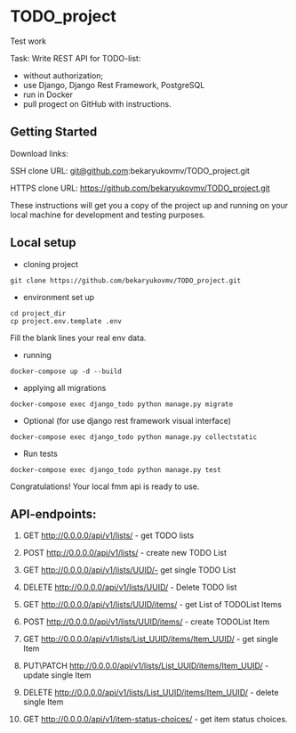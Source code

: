 # TODO_project
Test work

Task: Write REST API for TODO-list:
- without authorization;
- use Django, Django Rest Framework, PostgreSQL
- run in Docker
- pull progect on GitHub with instructions.


## Getting Started

Download links:

SSH clone URL: git@github.com:bekaryukovmv/TODO_project.git

HTTPS clone URL: https://github.com/bekaryukovmv/TODO_project.git


These instructions will get you a copy of the project up and running on your local machine for development and testing purposes.

## Local setup

+ cloning project
```shell script
git clone https://github.com/bekaryukovmv/TODO_project.git
```

+ environment set up

```shell script
cd project_dir
cp project.env.template .env
```
Fill the blank lines your real env data.

+ running
```shell script
docker-compose up -d --build
```

+ applying all migrations
```shell script
docker-compose exec django_todo python manage.py migrate
```

+ Optional (for use django rest framework visual interface)
```shell script
docker-compose exec django_todo python manage.py collectstatic
```

+ Run tests
```shell script
docker-compose exec django_todo python manage.py test
```


Congratulations! Your local fmm api is ready to use.

## API-endpoints:
1) GET http://0.0.0.0/api/v1/lists/  - get TODO lists
2) POST http://0.0.0.0/api/v1/lists/  - create new TODO List
3) GET http://0.0.0.0/api/v1/lists/UUID/- get single TODO List
4) DELETE http://0.0.0.0/api/v1/lists/UUID/ - Delete TODO list

5) GET http://0.0.0.0/api/v1/lists/UUID/items/ - get List of TODOList Items
6) POST http://0.0.0.0/api/v1/lists/UUID/items/ - create TODOList Item
7) GET http://0.0.0.0/api/v1/lists/List_UUID/items/Item_UUID/ - get single Item
8) PUT\PATCH http://0.0.0.0/api/v1/lists/List_UUID/items/Item_UUID/ - update single Item
9) DELETE http://0.0.0.0/api/v1/lists/List_UUID/items/Item_UUID/ - delete single Item

10) GET http://0.0.0.0/api/v1/item-status-choices/ - get item status choices.
